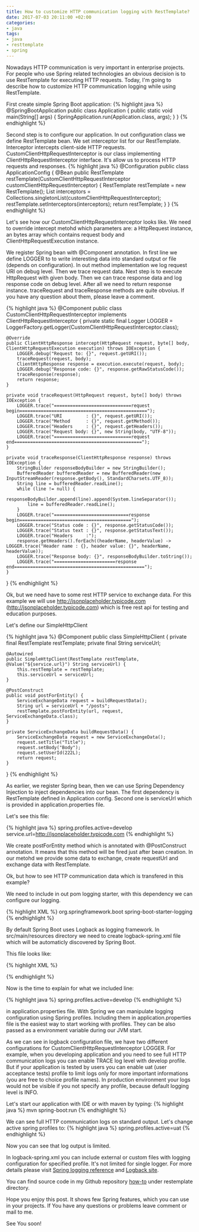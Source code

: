 ```yaml
---
title: How to customize HTTP communication logging with RestTemplate?
date: 2017-07-03 20:11:00 +02:00
categories:
- java
tags:
- java
- resttemplate
- spring
---
```


Nowadays HTTP communication is very important in enterprise projects.
For people who use Spring related technologies an obvious decision is to use RestTemplate for executing HTTP requests. Today, I'm going to describe how to customize HTTP communication logging while using RestTemplate.

First create simple Spring Boot application:
{% highlight java %}
@SpringBootApplication
public class Application {
    public static void main(String\[\] args) {
        SpringApplication.run(Application.class, args);
    }
}
{% endhighlight %}

Second step is to configure our application. In out configuration class we define RestTemplate bean. We set interceptor list for our RestTemplate. Interceptor intercepts client-side HTTP requests. CustomClientHttpRequestInterceptor is our class implementing ClientHttpRequestInterceptor interface. It's allow us to process HTTP requests and responses.
{% highlight java %}
@Configuration
public class ApplicationConfig {
    @Bean
    public RestTemplate restTemplate(CustomClientHttpRequestInterceptor customClientHttpRequestInterceptor) {
        RestTemplate restTemplate = new RestTemplate();
        List<ClientHttpRequestInterceptor> interceptors = Collections.singletonList(customClientHttpRequestInterceptor);
        restTemplate.setInterceptors(interceptors);
        return restTemplate;
    }
}
{% endhighlight %}

Let's see how our CustomClientHttpRequestInterceptor looks like. We need to override intercept metohd which parameters are: a HttpRequest instance, an bytes array which contains request body and ClientHttpRequestExecution instance.

We register Spring bean with @Component annotation. In first line we define LOGGER to to write interesting data into standard output or file (depends on configuration).
In out method implementation we log request URI on debug level. Then we trace request data. Next step is to execute HttpRequest with given body. Then we can trace response data and log response code on debug level. After all we need to return response instance. traceRequest and traceResponse methods are quite obvoius. If you have any question about them, please leave a comment.

{% highlight java %}
@Component
public class CustomClientHttpRequestInterceptor implements ClientHttpRequestInterceptor {
private static final Logger LOGGER = LoggerFactory.getLogger(CustomClientHttpRequestInterceptor.class);

    @Override
    public ClientHttpResponse intercept(HttpRequest request, byte[] body, ClientHttpRequestExecution execution) throws IOException {
        LOGGER.debug("Request to: {}", request.getURI());
        traceRequest(request, body);
        ClientHttpResponse response = execution.execute(request, body);
        LOGGER.debug("Response code: {}", response.getRawStatusCode());
        traceResponse(response);
        return response;
    }
    
    private void traceRequest(HttpRequest request, byte[] body) throws IOException {
        LOGGER.trace("=============================request begin================================================");
        LOGGER.trace("URI         : {}", request.getURI());
        LOGGER.trace("Method      : {}", request.getMethod());
        LOGGER.trace("Headers     : {}", request.getHeaders());
        LOGGER.trace("Request body: {}", new String(body, "UTF-8"));
        LOGGER.trace("=============================request end================================================");
    }
    
    private void traceResponse(ClientHttpResponse response) throws IOException {
        StringBuilder responseBodyBuilder = new StringBuilder();
        BufferedReader bufferedReader = new BufferedReader(new InputStreamReader(response.getBody(), StandardCharsets.UTF_8));
        String line = bufferedReader.readLine();
        while (line != null) {
            responseBodyBuilder.append(line).append(System.lineSeparator());
            line = bufferedReader.readLine();
        }
        LOGGER.trace("============================response begin==========================================");
        LOGGER.trace("Status code : {}", response.getStatusCode());
        LOGGER.trace("Status text : {}", response.getStatusText());
        LOGGER.trace("Headers     :");
        response.getHeaders().forEach((headerName, headerValue) -> LOGGER.trace("Header name : {}, header value: {}", headerName, headerValue));
        LOGGER.trace("Response body: {}", responseBodyBuilder.toString());
        LOGGER.trace("=======================response end=================================================");
    }

}
{% endhighlight %}

Ok, but we need have to some rest HTTP service to exchange data. For this example we will use http://jsonplaceholder.typicode.com (http://jsonplaceholder.typicode.com) which is free rest api for testing and education purposes.

Let's define our SimpleHttpClient

{% highlight java %}
@Component
public class SimpleHttpClient {
private final RestTemplate restTemplate;
private final String serviceUrl;

    @Autowired
    public SimpleHttpClient(RestTemplate restTemplate, @Value("${service.url}") String serviceUrl) {
        this.restTemplate = restTemplate;
        this.serviceUrl = serviceUrl;
    }
    
    @PostConstruct
    public void postForEntity() {
        ServiceExchangeData request = buildRequestData();
        String url = serviceUrl + "/posts";
        restTemplate.postForEntity(url, request, ServiceExchangeData.class);
    }
    
    private ServiceExchangeData buildRequestData() {
        ServiceExchangeData request = new ServiceExchangeData();
        request.setTitle("Title");
        request.setBody("Body");
        request.setUserId(222L);
        return request;
    }

}
{% endhighlight %}

As earlier, we register Spring bean, then we can use Spring Dependency Injection to inject dependencies into our bean. The first dependency is RestTemplate defined in Application config. Second one is serviceUrl which is provided in application.properties file.

Let's see this file:

{% highlight java %}
spring.profiles.active=develop
service.url=http://jsonplaceholder.typicode.com
{% endhighlight %}

We create postForEntity method which is annotated with @PostConstruct annotation. It means that this method will be fired just after bean creation. In our metohd we provide some data to exchange, create requestUrl and exchange data with RestTemplate.

Ok, but how to see HTTP communication data which is transfered in this example?

We need to include in out pom logging starter, with this dependency we can configure our logging.


{% highlight XML %}
<dependency>
    <groupId>org.springframework.boot</groupId>
        <artifactId>spring-boot-starter-logging</artifactId>
    </dependency>
{% endhighlight %}

By default Spring Boot uses Logback as logging framework. In src/main/resources directory we need to create logback-spring.xml file which will be automaticly discovered by Spring Boot.

This file looks like:

{% highlight XML %}
<?xml version="1.0" encoding="UTF-8"?>
<configuration>
    <springProfile name="develop">
        <logger name="io.okraskat.resttemplate.CustomClientHttpRequestInterceptor" level="TRACE"/>
    </springProfile>
    <springProfile name="uat">
        <logger name="io.okraskat.resttemplate.CustomClientHttpRequestInterceptor" level="DEBUG"/>
    </springProfile>
    <include resource="org/springframework/boot/logging/logback/base.xml"/>
    <logger name="ROOT" level="INFO"/>
</configuration>
{% endhighlight %}

Now is the time to explain for what we included line:

{% highlight java %}
spring.profiles.active=develop
{% endhighlight %}

in application.properties file. With Spring we can manipulate logging configuration using Spring profiles. Including them in application.properties file is the easiest way to start working with profiles. They can be also passed as a environment variable during our JVM start.

As we can see in logback configuration file, we have two different configurations for CustomClientHttpRequestInterceptor LOGGER. For example, when you developing application and you need to see full HTTP communication logs you can enable TRACE log level with develop profile. But if your application is tested by users you can enable uat (user acceptance tests) profile to limit logs only for more important informations (you are free to choice profile names). In production environment your logs would not be visible if you not specify any profile, because default logging level is INFO.

Let's start our application with IDE or with maven by typing:
{% highlight java %}
mvn spring-boot:run
{% endhighlight %}

We can see full HTTP communication logs on standard output. Let's change active spring profiles to:
{% highlight java %}
spring.profiles.active=uat
{% endhighlight %}

Now you can see that log output is limited.

In logback-spring.xml you can include external or custom files with logging configuration for specified profile. It's not limited for single logger. For more details please visit [Spring logging reference](https://docs.spring.io/spring-boot/docs/current/reference/html/boot-features-logging.html) and  [Logback site](https://logback.qos.ch/manual/).

You can find source code in my Github repository [how-to](https://github.com/okraskat/how-to) under restemplate directory.

Hope you enjoy this post. It shows few Spring features, which you can use in your projects. If You have any questions or problems leave comment or mail to me.

See You soon!